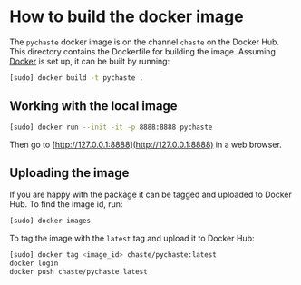# How to build the docker image

The `pychaste` docker image is on the channel `chaste` on the Docker Hub. This directory contains the Dockerfile for building the image. Assuming [Docker](https://www.docker.com) is set up, it can be built by running:

```bash
[sudo] docker build -t pychaste .
```

## Working with the local image

```bash
[sudo] docker run --init -it -p 8888:8888 pychaste
```

Then go to [http://127.0.0.1:8888](http://127.0.0.1:8888) in a web browser.

## Uploading the image
If you are happy with the package it can be tagged and uploaded to Docker Hub.
To find the image id, run:

```bash
[sudo] docker images
```

To tag the image with the `latest` tag and upload it to Docker Hub:

```bash
[sudo] docker tag <image_id> chaste/pychaste:latest
docker login
docker push chaste/pychaste:latest
```
